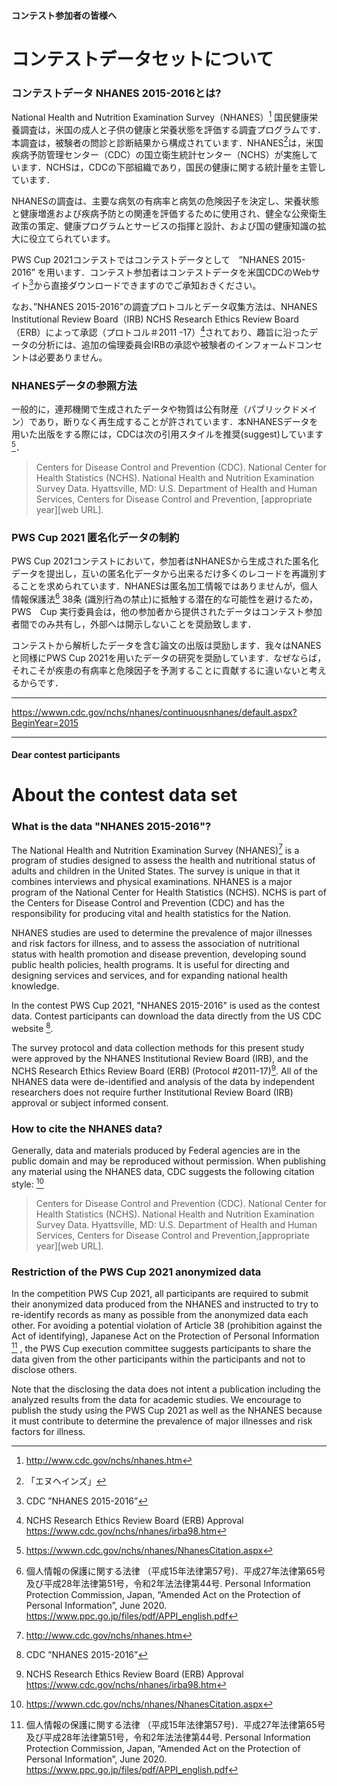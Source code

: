 #### コンテスト参加者の皆様へ

# コンテストデータセットについて

### コンテストデータ NHANES 2015-2016とは?

National Health and Nutrition Examination Survey（NHANES）[^3] 国民健康栄養調査は，米国の成人と子供の健康と栄養状態を評価する調査プログラムです．本調査は，被験者の問診と診断結果から構成されています．NHANES[^6]は，米国疾病予防管理センター（CDC）の国立衛生統計センター（NCHS）が実施しています．NCHSは，CDCの下部組織であり，国民の健康に関する統計量を主管しています．

NHANESの調査は、主要な病気の有病率と病気の危険因子を決定し、栄養状態と健康増進および疾病予防との関連を評価するために使用され、健全な公衆衛生政策の策定、健康プログラムとサービスの指揮と設計、および国の健康知識の拡大に役立てられています。

 PWS Cup 2021コンテストではコンテストデータとして　”NHANES 2015-2016” を用います．コンテスト参加者はコンテストデータを米国CDCのWebサイト[^1]から直接ダウンロードできますのでご承知おきください。

なお、”NHANES 2015-2016”の調査プロトコルとデータ収集方法は、NHANES Institutional Review Board（IRB) NCHS Research Ethics Review Board（ERB）によって承認（プロトコル＃2011 -17）[^2]されており、趣旨に沿ったデータの分析には、追加の倫理委員会IRBの承認や被験者のインフォームドコンセントは必要ありません。

### NHANESデータの参照方法

一般的に，連邦機関で生成されたデータや物質は公有財産（パブリックドメイン）であり，断りなく再生成することが許されています．本NHANESデータを用いた出版をする際には，CDCは次の引用スタイルを推奨(suggest)しています[^4]．

>  Centers for Disease Control and Prevention (CDC). National Center  for Health Statistics (NCHS). National Health and Nutrition Examination  Survey Data. Hyattsville, MD: U.S. Department of Health and Human Services,  Centers for Disease Control and Prevention, \[appropriate year][web URL].
>



### PWS Cup 2021 匿名化データの制約

PWS Cup 2021コンテストにおいて，参加者はNHANESから生成された匿名化データを提出し，互いの匿名化データから出来るだけ多くのレコードを再識別することを求められています．NHANESは匿名加工情報ではありませんが，個人情報保護法[^5] 38条 (識別行為の禁止)に抵触する潜在的な可能性を避けるため，PWS　Cup 実行委員会は，他の参加者から提供されたデータはコンテスト参加者間でのみ共有し，外部へは開示しないことを奨励致します．

コンテストから解析したデータを含む論文の出版は奨励します．我々はNANESと同様にPWS Cup 2021を用いたデータの研究を奨励しています．なぜならば，それこそが疾患の有病率と危険因子を予測することに貢献するに違いないと考えるからです．



---

[^1]: CDC ”NHANES 2015-2016”

https://wwwn.cdc.gov/nchs/nhanes/continuousnhanes/default.aspx?BeginYear=2015

[^2]: NCHS Research Ethics Review Board (ERB) Approval https://www.cdc.gov/nchs/nhanes/irba98.htm
[^3]:  http://www.cdc.gov/nchs/nhanes.htm
[^4]: https://wwwn.cdc.gov/nchs/nhanes/NhanesCitation.aspx
[^5]: 個人情報の保護に関する法律 （平成15年法律第57号)．平成27年法律第65号及び平成28年法律第51号，令和2年法法律第44号.  Personal Information Protection Commission, Japan, “Amended Act on the Protection of Personal Information”, June 2020.  https://www.ppc.go.jp/files/pdf/APPI_english.pdf
[^6]: 「エヌヘインズ」

 

---

#### Dear contest participants

# About the contest data set

### What is the data "NHANES 2015-2016"?


 The National Health and Nutrition Examination Survey (NHANES)[^3] is a program of studies designed to assess the health and nutritional status of adults and children in the United States. The survey is unique in that it combines interviews and physical examinations. NHANES is a major program of the National Center for Health Statistics (NCHS). NCHS is part of the Centers for Disease Control and Prevention (CDC) and has the responsibility for producing vital and health statistics for the Nation.

NHANES studies are used to determine the prevalence of major illnesses and risk factors for illness, and to assess the association of nutritional status with health promotion and disease prevention, developing sound public health policies, health programs. It is useful for directing and designing services and services, and for expanding national health knowledge.


 In the contest PWS Cup 2021, "NHANES 2015-2016" is used as the contest data. Contest participants can download the data directly from the US CDC website [^1].

The survey protocol and data collection methods for this present study were approved by the NHANES Institutional Review Board (IRB), and the NCHS Research Ethics Review Board (ERB) (Protocol #2011-17)[^2]. All of the NHANES data were de-identified and analysis of the data by independent researchers does not require further Institutional Review Board (IRB) approval or subject informed consent.

 

### How to cite the NHANES data?

Generally, data and materials produced by Federal agencies are in the public domain and may be reproduced without permission. When publishing any material using the NHANES data, CDC suggests the following citation style: [^4] 

> Centers for Disease Control and Prevention (CDC). National Center  for Health Statistics (NCHS). National Health and Nutrition Examination  Survey Data. Hyattsville, MD: U.S. Department of Health and Human Services,  Centers for Disease Control and Prevention,\[appropriate year][web URL].  

### Restriction of the PWS Cup 2021 anonymized data

In the competition PWS Cup 2021, all participants are required to submit their anonymized data produced from the NHANES and instructed to try to re-identify records as many as possible from the anonymized data each other. For avoiding a potential violation of Article 38 (prohibition against the Act of identifying), Japanese Act on the Protection of Personal Information [^5] , the PWS Cup execution committee suggests participants to share the data given from the other participants within the participants and not to disclose others. 



Note that the disclosing the data does not intent a publication including the analyzed results from the data for academic studies. We encourage to publish the study using the PWS Cup 2021 as well as the NHANES because it must contribute to determine the prevalence of major illnesses and risk factors for illness.

 

 

 

 

 

 

 

 

 

 

 

 





